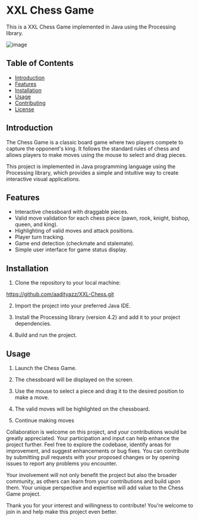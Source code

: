 # XXL Chess Game

This is a XXL Chess Game implemented in Java using the Processing library.

![image](https://github.com/aadityazz/XXL-Chess/assets/67819043/486bdc9b-6738-48b5-a63c-56ddbb501eef)


## Table of Contents
- [Introduction](#introduction)
- [Features](#features)
- [Installation](#installation)
- [Usage](#usage)
- [Contributing](#contributing)
- [License](#license)

## Introduction

The Chess Game is a classic board game where two players compete to capture the opponent's king. It follows the standard rules of chess and allows players to make moves using the mouse to select and drag pieces.

This project is implemented in Java programming language using the Processing library, which provides a simple and intuitive way to create interactive visual applications.

## Features

- Interactive chessboard with draggable pieces.
- Valid move validation for each chess piece (pawn, rook, knight, bishop, queen, and king).
- Highlighting of valid moves and attack positions.
- Player turn tracking.
- Game end detection (checkmate and stalemate).
- Simple user interface for game status display.

## Installation

1. Clone the repository to your local machine:

https://github.com/aadityazz/XXL-Chess.git


2. Import the project into your preferred Java IDE.

3. Install the Processing library (version 4.2) and add it to your project dependencies.

4. Build and run the project.

## Usage

1. Launch the Chess Game.

2. The chessboard will be displayed on the screen.

3. Use the mouse to select a piece and drag it to the desired position to make a move.

4. The valid moves will be highlighted on the chessboard.

5. Continue making moves


Collaboration is welcome on this project, and your contributions would be greatly appreciated. Your participation and input can help enhance the project further. Feel free to explore the codebase, identify areas for improvement, and suggest enhancements or bug fixes. You can contribute by submitting pull requests with your proposed changes or by opening issues to report any problems you encounter.

Your involvement will not only benefit the project but also the broader community, as others can learn from your contributions and build upon them. Your unique perspective and expertise will add value to the Chess Game project.

Thank you for your interest and willingness to contribute! You're welcome to join in and help make this project even better.
